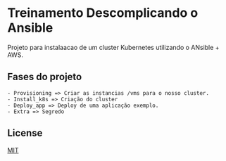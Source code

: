 # Treinamento Descomplicando o Ansible

Projeto para instalaacao de um cluster Kubernetes utilizando o ANsible + AWS.


## Fases do projeto
```
- Provisioning => Criar as instancias /vms para o nosso cluster.
- Install_k8s => Criação do cluster
- Deploy_app => Deploy de uma aplicação exemplo.
- Extra => Segredo
```

## License
[MIT](https://choosealicense.com/licenses/mit/)
